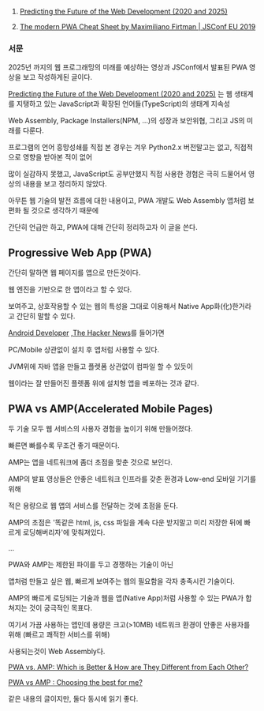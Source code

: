 1. [Predicting the Future of the Web Development (2020 and 2025)](https://www.youtube.com/watch?v=24tQRwIRP_w)

2. [The modern PWA Cheat Sheet by Maximiliano Firtman | JSConf EU 2019](https://www.youtube.com/watch?v=cybhV88KLfI&t=1256s)

### 서문

2025년 까지의 웹 프로그래밍의 미래를 예상하는 영상과 JSConf에서 발표된 PWA 영상을 보고 작성하게된 글이다.

[Predicting the Future of the Web Development (2020 and 2025)](https://www.youtube.com/watch?v=24tQRwIRP_w)
는 웹 생태계를 지탱하고 있는 JavaScript과 확장된 언어들(TypeScript)의 생태계 지속성

Web Assembly, Package Installers(NPM, ...)의 성장과 보안위협, 그리고 JS의 미래를 다룬다.

프로그램의 언어 흥망성쇄를 직접 본 경우는 겨우 Python2.x 버전말고는 없고, 직접적으로 영향을 받아본 적이 없어

많이 실감하지 못했고, JavaScript도 공부만했지 직접 사용한 경험은 극히 드물어서 영상의 내용을 보고 정리하지 않았다.

아무튼 웹 기술의 발전 흐름에 대한 내용이고, PWA 개발도 Web Assembly 앱처럼 보편화 될 것으로 생각하기 때문에

간단히 언급만 하고, PWA에 대해 간단히 정리하고자 이 글을 쓴다.


## Progressive Web App (PWA)

간단히 말하면 웹 페이지를 앱으로 만든것이다.

웹 엔진을 기반으로 한 앱이라고 할 수 있다.

보여주고, 상호작용할 수 있는 웹의 특성을 그대로 이용해서 Native App화(化)한거라고 간단히 말할 수 있다.

[Android Developer](https://developer.android.com/) ,[The Hacker News](https://thehackernews.com/)를 들어가면

PC/Mobile 상관없이 설치 후 앱처럼 사용할 수 있다.

JVM위에 자바 앱을 만들고 플렛폼 상관없이 컴파일 할 수 있듯이

웹이라는 잘 만들어진 플렛폼 위에 설치형 앱을 베포하는 것과 같다.

## PWA vs AMP(Accelerated Mobile Pages)

두 기술 모두 웹 서비스의 사용자 경험을 높이기 위해 만들어졌다.

빠른면 빠를수록 무조건 좋기 때문이다.

AMP는 앱을 네트워크에 좀더 초점을 맞춘 것으로 보인다.

AMP의 발표 영상들은 안좋은 네트워크 인프라를 갖춘 환경과 Low-end 모바일 기기를 위해

적은 용량으로 웹 앱의 서비스를 전달하는 것에 초점을 둔다.

AMP의 초점은 '똑같은 html, js, css 파일을 계속 다운 받지말고 미리 저장한 뒤에 빠르게 로딩해버리자'에 맞춰져있다.

...

PWA와 AMP는 제한된 파이를 두고 경쟁하는 기술이 아닌

앱처럼 만들고 싶은 웹, 빠르게 보여주는 웹의 필요함을 각자 충족시킨 기술이다.

AMP의 빠르게 로딩되는 기술과 웹을 앱(Native App)처럼 사용할 수 있는 PWA가 합쳐지는 것이 궁극적인 목표다.

여기서 가끔 사용하는 앱인데 용량은 크고(>10MB) 네트워크 환경이 안좋은 사용자를 위해 (빠르고 쾌적한 서비스를 위해)

사용되는것이 Web Assembly다.

[PWA vs. AMP: Which is Better & How are They Different from Each Other?
](https://instapage.com/blog/pwa-vs-amp)

[PWA vs AMP : Choosing the best for me?](https://codeburst.io/pwa-vs-amp-choosing-the-best-for-me-91c8c48ff152)

같은 내용의 글이지만, 둘다 동시에 읽기 좋다.
